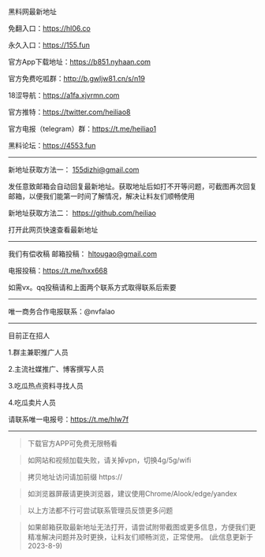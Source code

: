 黑料网最新地址

免翻入口：https://hl06.co

永久入口：https://155.fun

官方App下载地址：https://b851.nyhaan.com

官方免费吃呱群：http://b.gwljw81.cn/s/n19

18涩导航：https://a1fa.xjvrmn.com

官方推特：https://twitter.com/heiliao8

官方电报（telegram）群：https://t.me/heiliao1

黑料论坛：https://4553.fun
******************
新地址获取方法一：
155dizhi@gmail.com

发任意致邮箱会自动回复最新地址。获取地址后如打不开等问题，可截图再次回复邮箱，以便我们能第一时间了解情况，解决让料友们顺畅使用

新地址获取方法二：
https://github.com/heiliao

打开此网页快速查看最新地址
************
我们有偿收稿
邮箱投稿： hltougao@gmail.com

电报投稿：https://t.me/hxx668

如需vx。qq投稿请和上面两个联系方式取得联系后索要
***********
唯一商务合作电报联系：@nvfalao
*************
目前正在招人

1.群主兼职推广人员

2.主流社媒推广、博客撰写人员

3.吃瓜热点资料寻找人员

4.吃瓜卖片人员

请联系唯一电报号：https://t.me/hlw7f
*****************
>下载官方APP可免费无限畅看

>如网站和视频加载失败，请关掉vpn，切换4g/5g/wifi

>拷贝地址访问请加前缀 https://

>如浏览器屏蔽请更换浏览器，建议使用Chrome/Alook/edge/yandex

>以上方法都不行可尝试联系管理员反馈更多问题

>如果邮箱获取最新地址无法打开，请尝试附带截图或更多信息，方便我们更精准解决问题并及时更换，让料友们顺畅浏览，正常使用。
(此信息更新于 2023-8-9)
